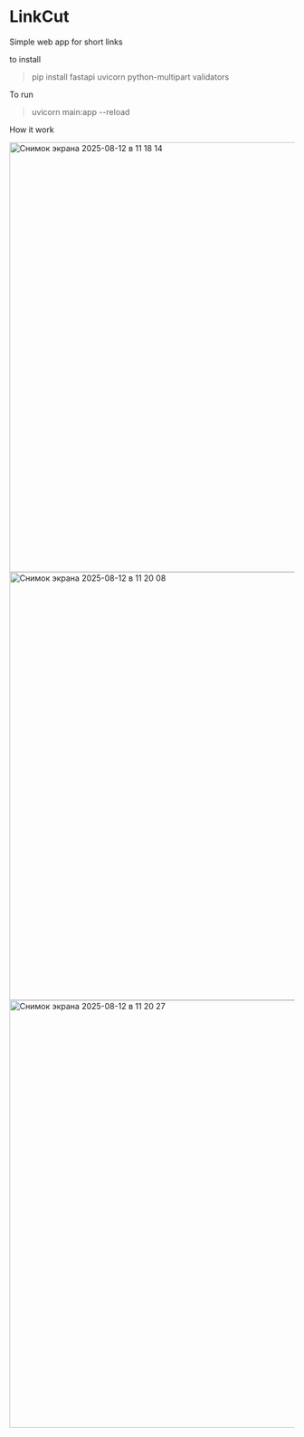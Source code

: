 # LinkCut
Simple web app for short links

to install 
>pip install fastapi uvicorn python-multipart validators

To run 
>uvicorn main:app --reload

How it work

<img width="1280" height="759" alt="Снимок экрана 2025-08-12 в 11 18 14" src="https://github.com/user-attachments/assets/3b41235f-d6b4-4c8f-b68e-ddf39f901b04" />
<img width="1280" height="756" alt="Снимок экрана 2025-08-12 в 11 20 08" src="https://github.com/user-attachments/assets/ffb91c58-e990-43f1-8a62-f307e5f23628" />
<img width="1280" height="755" alt="Снимок экрана 2025-08-12 в 11 20 27" src="https://github.com/user-attachments/assets/c31e411f-010d-477c-a632-82b2f7f3703e" />
